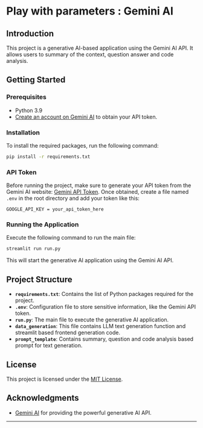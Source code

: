 # Play with parameters : Gemini AI 

## Introduction

This project is a generative AI-based application using the Gemini AI API. It allows users to summary of the context, question answer and code analysis.


## Getting Started

### Prerequisites

- Python 3.9
- [Create an account on Gemini AI](https://aistudio.google.com/app/apikey) to obtain your API token.

### Installation

To install the required packages, run the following command:

```bash
pip install -r requirements.txt
```

### API Token

Before running the project, make sure to generate your API token from the Gemini AI website: [Gemini API Token](https://aistudio.google.com/app/apikey). Once obtained, create a file named `.env` in the root directory and add your token like this:

```env
GOOGLE_API_KEY = your_api_token_here
```

### Running the Application

Execute the following command to run the main file:

```bash
streamlit run run.py
```

This will start the generative AI application using the Gemini AI API.

## Project Structure

- **`requirements.txt`**: Contains the list of Python packages required for the project.
- **`.env`**: Configuration file to store sensitive information, like the Gemini API token.
- **`run.py`**: The main file to execute the generative AI application.
- **`data_generation`**: This file contains LLM text generation function and streamlit based frontend generation code.
- **`prompt_template`**: Contains summary, question and code analysis based prompt for text generation.  


## License

This project is licensed under the [MIT License](LICENSE).

## Acknowledgments

- [Gemini AI](https://gemini.google.com/app) for providing the powerful generative AI API.

---

